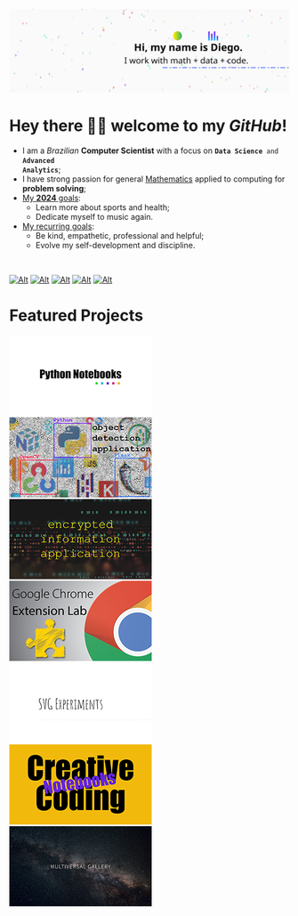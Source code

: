 ![image.svg](image.svg)

# Hey there 👋🏾 welcome to my _GitHub_!

- I am a <em>Brazilian</em> <strong>Computer Scientist</strong> with a focus on <code><strong>Data Science</strong> and <strong>Advanced Analytics</strong></code>;
- I have strong passion for general <ins>Mathematics</ins> applied to computing for <strong>problem solving</strong>;
- <ins>My <strong>2024</strong> goals</ins>:
  - Learn more about sports and health;
  - Dedicate myself to music again.
- <ins>My recurring goals</ins>:
  - Be kind, empathetic, professional and helpful;
  - Evolve my self-development and discipline.

<br>

[![Alt][smi01]][sml01]
[![Alt][smi02]][sml02]
[![Alt][smi03]][sml03]
[![Alt][smi04]][sml04]
[![Alt][smi05]][sml05]

# Featured Projects

[![Alt][fpi01]][fpl01]
[![Alt][fpi02]][fpl02]
[![Alt][fpi03]][fpl03]
[![Alt][fpi04]][fpl04]
[![Alt][fpi05]][fpl05]
[![Alt][fpi06]][fpl06]
[![Alt][fpi07]][fpl07]

<!-- ! Reference Links -->

<!-- * Social Media -->

<!-- ? LinkedIn -->

[smi01]: https://img.icons8.com/?size=48&id=42823&format=png "diegoinacio @ LinkedIn"
[sml01]: https://www.linkedin.com/in/diegoinacio/

<!-- ? Github -->

[smi02]: https://img.icons8.com/?size=48&id=46565&format=png "diegoinacio @ GitHub"
[sml02]: https://github.com/diegoinacio/

<!-- ? Kaggle -->

[smi03]: https://img.icons8.com/?size=48&id=s1rM4KTx2Huf&format=png "diegoinacio @ Kaggle"
[sml03]: https://www.kaggle.com/

<!-- ? Medium  -->

[smi04]: https://img.icons8.com/?size=48&id=83LUie2rl6pk&format=png "diegoinacio @ Medium"
[sml04]: https://diegoinacio.medium.com/

<!-- ? YouTub  -->

[smi05]: https://img.icons8.com/?size=48&id=42868&format=png "diegodci @ YouTube"
[sml05]: https://www.youtube.com/user/diegodci/

<!-- * Featured Projects -->

<!-- ? Python Notebooks -->

[fpi01]: featured-projects/python-notebooks.png "Python Notebooks"
[fpl01]: https://diegoinacio.github.io/python-notebooks/

<!-- ? Object Detection with Flask and OpenCV -->

[fpi02]: featured-projects/object-detection-flask-opencv.png "Object Detection with Flask and OpenCV"
[fpl02]: https://github.com/diegoinacio/object-detection-flask-opencv/

<!-- ? Encrypted Information Application -->

[fpi03]: featured-projects/encrypted-info-app.png "Encrypted Information Application"
[fpl03]: https://github.com/diegoinacio/encrypted-info-app

<!-- ? Chrome Extension Lab -->

[fpi04]: featured-projects/chrome-extension-lab.png "Chrome Extension Lab"
[fpl04]: https://github.com/diegoinacio/chrome-extension-lab

<!-- ? SVG Experiments -->

[fpi05]: featured-projects/svg-experiments.png "SVG Experiments"
[fpl05]: https://diegoinacio.github.io/svg-experiments/

<!-- ? Creative Coding Notebooks -->

[fpi06]: featured-projects/creative-coding-notebooks.png "Creative Coding Notebooks"
[fpl06]: https://diegoinacio.github.io/creative-coding-notebooks-page/

<!-- ? Multiversal Gallery -->

[fpi07]: featured-projects/multiversal-gallery.png "Multiversal Gallery"
[fpl07]: https://diegoinacio.github.io/multiversal-gallery/
